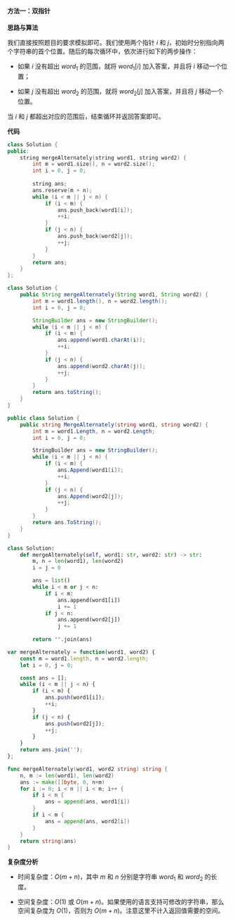 #### 方法一：双指针

**思路与算法**

我们直接按照题目的要求模拟即可。我们使用两个指针 $i$ 和 $j$，初始时分别指向两个字符串的首个位置。随后的每次循环中，依次进行如下的两步操作：

- 如果 $i$ 没有超出 $\textit{word}_1$ 的范围，就将 $\textit{word}_1[i]$ 加入答案，并且将 $i$ 移动一个位置；

- 如果 $j$ 没有超出 $\textit{word}_2$ 的范围，就将 $\textit{word}_2[j]$ 加入答案，并且将 $j$ 移动一个位置。

当 $i$ 和 $j$ 都超出对应的范围后，结束循环并返回答案即可。

**代码**

```C++ [sol1-C++]
class Solution {
public:
    string mergeAlternately(string word1, string word2) {
        int m = word1.size(), n = word2.size();
        int i = 0, j = 0;
        
        string ans;
        ans.reserve(m + n);
        while (i < m || j < n) {
            if (i < m) {
                ans.push_back(word1[i]);
                ++i;
            }
            if (j < n) {
                ans.push_back(word2[j]);
                ++j;
            }
        }
        return ans;
    }
};
```

```Java [sol1-Java]
class Solution {
    public String mergeAlternately(String word1, String word2) {
        int m = word1.length(), n = word2.length();
        int i = 0, j = 0;

        StringBuilder ans = new StringBuilder();
        while (i < m || j < n) {
            if (i < m) {
                ans.append(word1.charAt(i));
                ++i;
            }
            if (j < n) {
                ans.append(word2.charAt(j));
                ++j;
            }
        }
        return ans.toString();
    }
}
```

```C# [sol1-C#]
public class Solution {
    public string MergeAlternately(string word1, string word2) {
        int m = word1.Length, n = word2.Length;
        int i = 0, j = 0;

        StringBuilder ans = new StringBuilder();
        while (i < m || j < n) {
            if (i < m) {
                ans.Append(word1[i]);
                ++i;
            }
            if (j < n) {
                ans.Append(word2[j]);
                ++j;
            }
        }
        return ans.ToString();
    }
}
```

```Python [sol1-Python3]
class Solution:
    def mergeAlternately(self, word1: str, word2: str) -> str:
        m, n = len(word1), len(word2)
        i = j = 0

        ans = list()
        while i < m or j < n:
            if i < m:
                ans.append(word1[i])
                i += 1
            if j < n:
                ans.append(word2[j])
                j += 1
        
        return "".join(ans)
```

```JavaScript [sol1-JavaScript]
var mergeAlternately = function(word1, word2) {
    const m = word1.length, n = word2.length;
    let i = 0, j = 0;

    const ans = [];
    while (i < m || j < n) {
        if (i < m) {
            ans.push(word1[i]);
            ++i;
        }
        if (j < n) {
            ans.push(word2[j]);
            ++j;
        }
    }
    return ans.join('');
};
```

```go [sol1-Golang]
func mergeAlternately(word1, word2 string) string {
    n, m := len(word1), len(word2)
    ans := make([]byte, 0, n+m)
    for i := 0; i < n || i < m; i++ {
        if i < n {
            ans = append(ans, word1[i])
        }
        if i < m {
            ans = append(ans, word2[i])
        }
    }
    return string(ans)
}
```

**复杂度分析**

- 时间复杂度：$O(m+n)$，其中 $m$ 和 $n$ 分别是字符串 $\textit{word}_1$ 和 $\textit{word}_2$ 的长度。

- 空间复杂度：$O(1)$ 或 $O(m+n)$。如果使用的语言支持可修改的字符串，那么空间复杂度为 $O(1)$，否则为 $O(m+n)$。注意这里不计入返回值需要的空间。